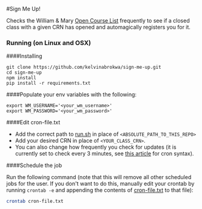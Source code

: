 #Sign Me Up!

Checks the William & Mary [Open Course List](https://courselist.wm.edu/courselist/) frequently to see if a closed class with a given CRN has opened and automagically registers you for it.


### Running (on Linux and OSX)

####Installing

```
git clone https://github.com/kelvinabrokwa/sign-me-up.git
cd sign-me-up
npm install
pip install -r requirements.txt
```

####Populate your env variables with the following:

```
export WM_USERNAME='<your_wm_username>'
export WM_PASSWORD='<your_wm_password>'
```

####Edit cron-file.txt

- Add the correct path to [run.sh](/run.sh) in place of `<ABSOLUTE_PATH_TO_THIS_REPO>`
- Add your desired CRN in place of `<YOUR_CLASS_CRN>`.
- You can also change how frequently you check for updates (it is currently set to check every 3 minutes, see [this article](http://www.thegeekstuff.com/2009/06/15-practical-crontab-examples/) for cron syntax).

####Schedule the job

Run the following command (note that this will remove all other scheduled jobs for the user. If you don't want to do this, manually edit your crontab by running `crontab -e` and appending the contents of [cron-file.txt](/cron-file.txt) to that file):


```sh
crontab cron-file.txt
```
